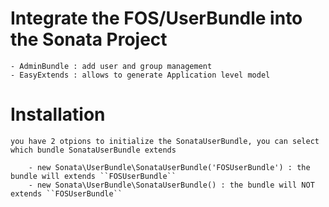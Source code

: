 # Integrate the FOS/UserBundle into the Sonata Project

    - AdminBundle : add user and group management
    - EasyExtends : allows to generate Application level model


# Installation

    you have 2 otpions to initialize the SonataUserBundle, you can select which bundle SonataUserBundle extends

        - new Sonata\UserBundle\SonataUserBundle('FOSUserBundle') : the bundle will extends ``FOSUserBundle``
        - new Sonata\UserBundle\SonataUserBundle() : the bundle will NOT extends ``FOSUserBundle``
